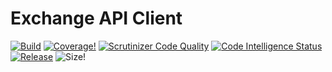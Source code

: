 # Exchange API Client
[![Build](https://github.com/lavrenov/exchange-api/actions/workflows/ci.yml/badge.svg)](https://github.com/lavrenov/exchange-api/actions)
[![Coverage!](https://img.shields.io/endpoint?url=https://gist.githubusercontent.com/lavrenov/dc7837b18deb4357783fa04cab9ba719/raw/exchange-api__heads_main.json)](https://github.com/lavrenov/exchange-api/tree/main/tests)
[![Scrutinizer Code Quality](https://scrutinizer-ci.com/g/lavrenov/exchange-api/badges/quality-score.png?b=main)](https://scrutinizer-ci.com/g/lavrenov/exchange-api/?branch=main)
[![Code Intelligence Status](https://scrutinizer-ci.com/g/lavrenov/exchange-api/badges/code-intelligence.svg?b=main)](https://scrutinizer-ci.com/code-intelligence)
[![Release](https://img.shields.io/github/v/release/lavrenov/exchange-api)](https://github.com/lavrenov/exchange-api/releases)
![Size!](https://img.shields.io/github/repo-size/lavrenov/exchange-api)
